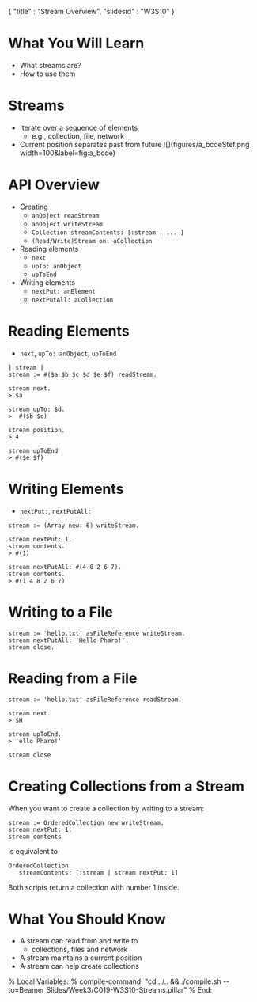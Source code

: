 {"title" : "Stream Overview","slidesid" : "W3S10"}# What You Will Learn- What streams are?- How to use them# Streams- Iterate over a sequence of elements  - e.g., collection, file, network- Current position separates past from future![](figures/a_bcdeStef.png width=100&label=fig:a_bcde)# API Overview- Creating  - `anObject readStream`  - `anObject writeStream`  - `Collection streamContents: [:stream | ... ]`  - `(Read/Write)Stream on: aCollection`- Reading elements  - `next`  - `upTo: anObject`  - `upToEnd`- Writing elements  - `nextPut: anElement`  - `nextPutAll: aCollection`# Reading Elements- `next`, `upTo: anObject`, `upToEnd````| stream |
stream := #($a $b $c $d $e $f) readStream.

stream next.
> $a

stream upTo: $d.
>  #($b $c)

stream position.
> 4

stream upToEnd
> #($e $f)```# Writing Elements- `nextPut:`, `nextPutAll:````stream := (Array new: 6) writeStream.

stream nextPut: 1.
stream contents.
> #(1)

stream nextPutAll: #(4 8 2 6 7).
stream contents.
> #(1 4 8 2 6 7)```# Writing to a File```stream := 'hello.txt' asFileReference writeStream.
stream nextPutAll: 'Hello Pharo!'.
stream close.```# Reading from a File```stream := 'hello.txt' asFileReference readStream.

stream next.
> $H

stream upToEnd.
> 'ello Pharo!'

stream close```# Creating Collections from a StreamWhen you want to create a collection by writing to a stream:```stream := OrderedCollection new writeStream.
stream nextPut: 1.
stream contents```is equivalent to```OrderedCollection
   streamContents: [:stream | stream nextPut: 1]```Both scripts return a collection with number 1 inside.# What You Should Know- A stream can read from and write to  - collections, files and network- A stream maintains a current position- A stream can help create collections%  Local Variables:%  compile-command: "cd ../.. && ./compile.sh --to=Beamer Slides/Week3/C019-W3S10-Streams.pillar"%  End: